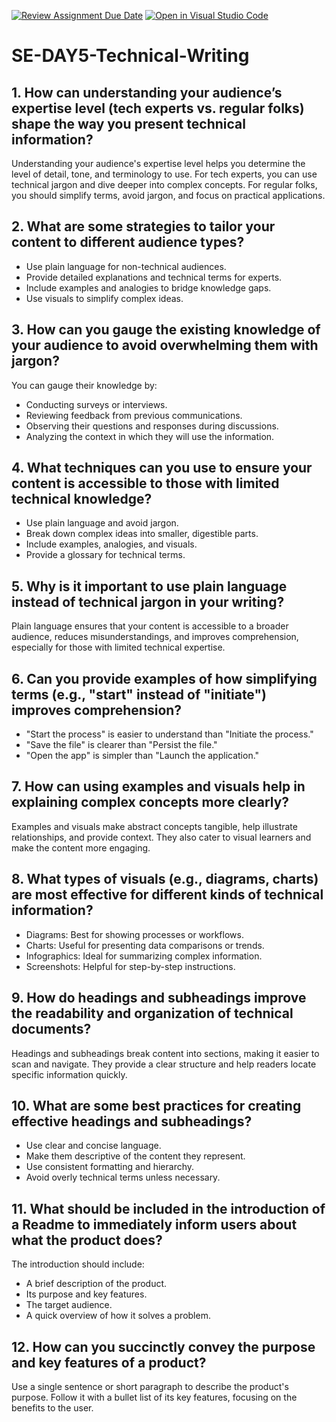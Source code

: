[![Review Assignment Due Date](https://classroom.github.com/assets/deadline-readme-button-22041afd0340ce965d47ae6ef1cefeee28c7c493a6346c4f15d667ab976d596c.svg)](https://classroom.github.com/a/zsAR-pyY)
[![Open in Visual Studio Code](https://classroom.github.com/assets/open-in-vscode-2e0aaae1b6195c2367325f4f02e2d04e9abb55f0b24a779b69b11b9e10269abc.svg)](https://classroom.github.com/online_ide?assignment_repo_id=18464800&assignment_repo_type=AssignmentRepo)

# SE-DAY5-Technical-Writing

## 1. How can understanding your audience’s expertise level (tech experts vs. regular folks) shape the way you present technical information?

Understanding your audience's expertise level helps you determine the level of detail, tone, and terminology to use. For tech experts, you can use technical jargon and dive deeper into complex concepts. For regular folks, you should simplify terms, avoid jargon, and focus on practical applications.

## 2. What are some strategies to tailor your content to different audience types?

- Use plain language for non-technical audiences.
- Provide detailed explanations and technical terms for experts.
- Include examples and analogies to bridge knowledge gaps.
- Use visuals to simplify complex ideas.

## 3. How can you gauge the existing knowledge of your audience to avoid overwhelming them with jargon?

You can gauge their knowledge by:

- Conducting surveys or interviews.
- Reviewing feedback from previous communications.
- Observing their questions and responses during discussions.
- Analyzing the context in which they will use the information.

## 4. What techniques can you use to ensure your content is accessible to those with limited technical knowledge?

- Use plain language and avoid jargon.
- Break down complex ideas into smaller, digestible parts.
- Include examples, analogies, and visuals.
- Provide a glossary for technical terms.

## 5. Why is it important to use plain language instead of technical jargon in your writing?

Plain language ensures that your content is accessible to a broader audience, reduces misunderstandings, and improves comprehension, especially for those with limited technical expertise.

## 6. Can you provide examples of how simplifying terms (e.g., "start" instead of "initiate") improves comprehension?

- "Start the process" is easier to understand than "Initiate the process."
- "Save the file" is clearer than "Persist the file."
- "Open the app" is simpler than "Launch the application."

## 7. How can using examples and visuals help in explaining complex concepts more clearly?

Examples and visuals make abstract concepts tangible, help illustrate relationships, and provide context. They also cater to visual learners and make the content more engaging.

## 8. What types of visuals (e.g., diagrams, charts) are most effective for different kinds of technical information?

- Diagrams: Best for showing processes or workflows.
- Charts: Useful for presenting data comparisons or trends.
- Infographics: Ideal for summarizing complex information.
- Screenshots: Helpful for step-by-step instructions.

## 9. How do headings and subheadings improve the readability and organization of technical documents?

Headings and subheadings break content into sections, making it easier to scan and navigate. They provide a clear structure and help readers locate specific information quickly.

## 10. What are some best practices for creating effective headings and subheadings?

- Use clear and concise language.
- Make them descriptive of the content they represent.
- Use consistent formatting and hierarchy.
- Avoid overly technical terms unless necessary.

## 11. What should be included in the introduction of a Readme to immediately inform users about what the product does?

The introduction should include:

- A brief description of the product.
- Its purpose and key features.
- The target audience.
- A quick overview of how it solves a problem.

## 12. How can you succinctly convey the purpose and key features of a product?

Use a single sentence or short paragraph to describe the product's purpose. Follow it with a bullet list of its key features, focusing on the benefits to the user.
